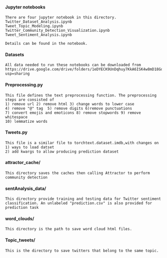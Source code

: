 #### Jupyter notebooks

```
There are four jupyter notebook in this directory.
Twitter_Dataset_Analysis.ipynb
Tweet_Topic_Modeling.ipynb
Twitter_Community_Detection_Visualization.ipynb
Tweet_Sentiment_Analysis.ipynb

Details can be found in the notebook.
```

#### Datasets

```
All data needed to run these notebooks can be downloaded from https://drive.google.com/drive/folders/1eDYECK9UnDqhuy7KkA6ISK4w8mD18GdQ?usp=sharing

```


#### Preprocessing.py

```
This file defines the text preprocessing function. The preprocessing steps are consisted of
1) remove url 2) remove html 3) change words to lower case
4) remove "@" tag  5) remove digits 6)remove punctuations  
7) convert emojis and emoticons 8) remove stopwords 9) remove whitespace
10) lemmatize words
```

#### Tweets.py

```
This file is a similar file to torchtext.dataset.imdb,with changes on
1) ways to load datset
2) add kwargs to allow producing prediction dataset
```

#### attractor_cache/

```
This directory saves the caches then calling Attractor to perform community detection
```

#### sentAnalysis_data/

```
This directory provide training and testing data for Twitter sentiment classification. An unlabeled "prediction.csv" is also provided for prediction task
```

#### word_clouds/

```
This directory is the path to save word cloud html files.
```

#### Topic_tweets/

```
This is the directory to save twitters that belong to the same topic.
```

